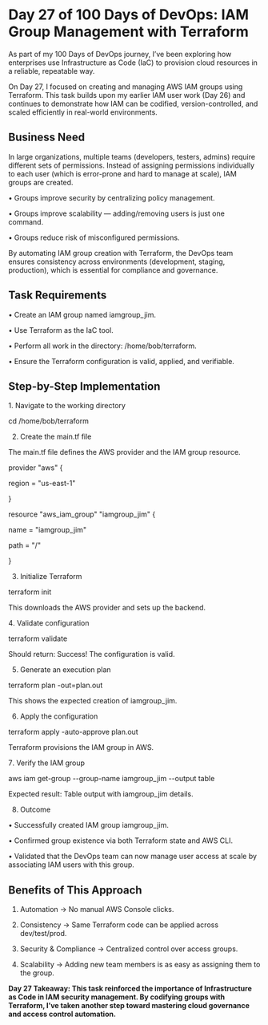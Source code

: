 # Day 27 of 100 Days of DevOps: IAM Group Management with Terraform
As part of my 100 Days of DevOps journey, I’ve been exploring how enterprises use Infrastructure as Code (IaC) to provision cloud resources in a reliable, repeatable way.

On Day 27, I focused on creating and managing AWS IAM groups using Terraform. This task builds upon my earlier IAM user work (Day 26) and continues to demonstrate how IAM can be codified, version-controlled, and scaled efficiently in real-world environments.

## Business Need
In large organizations, multiple teams (developers, testers, admins) require different sets of permissions. Instead of assigning permissions individually to each user (which is error-prone and hard to manage at scale), IAM groups are created.

•	Groups improve security by centralizing policy management.

•	Groups improve scalability — adding/removing users is just one command.

•	Groups reduce risk of misconfigured permissions.

By automating IAM group creation with Terraform, the DevOps team ensures consistency across environments (development, staging, production), which is essential for compliance and governance.

## Task Requirements

•	Create an IAM group named iamgroup_jim.

•	Use Terraform as the IaC tool.

•	Perform all work in the directory: /home/bob/terraform.

•	Ensure the Terraform configuration is valid, applied, and verifiable.

## Step-by-Step Implementation
1️. Navigate to the working directory

cd /home/bob/terraform

2. Create the main.tf file

The main.tf file defines the AWS provider and the IAM group resource.

provider "aws" {

  region = "us-east-1"

}

resource "aws_iam_group" "iamgroup_jim" {

  name = "iamgroup_jim"
  
  path = "/"

}

3. Initialize Terraform

terraform init

This downloads the AWS provider and sets up the backend.

4️. Validate configuration

terraform validate

Should return: Success! The configuration is valid.

5. Generate an execution plan

terraform plan -out=plan.out

This shows the expected creation of iamgroup_jim.

6. Apply the configuration

terraform apply -auto-approve plan.out

Terraform provisions the IAM group in AWS.

7️. Verify the IAM group

aws iam get-group --group-name iamgroup_jim --output table

Expected result: Table output with iamgroup_jim details.

8. Outcome

•	Successfully created IAM group iamgroup_jim.

•	Confirmed group existence via both Terraform state and AWS CLI.

•	Validated that the DevOps team can now manage user access at scale by associating IAM users with this group.

## Benefits of This Approach
1.	Automation → No manual AWS Console clicks.

2.	Consistency → Same Terraform code can be applied across dev/test/prod.

3.	Security & Compliance → Centralized control over access groups.

4.	Scalability → Adding new team members is as easy as assigning them to the group.

**Day 27 Takeaway: This task reinforced the importance of Infrastructure as Code in IAM security management. By codifying groups with Terraform, I’ve taken another step toward mastering cloud governance and access control automation.**
